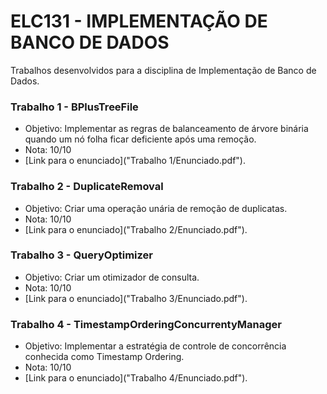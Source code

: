# ELC131 - IMPLEMENTAÇÃO DE BANCO DE DADOS

Trabalhos desenvolvidos para a disciplina de Implementação de Banco de Dados.

### Trabalho 1 - BPlusTreeFile
- Objetivo: Implementar as regras de balanceamento de árvore binária
quando um nó folha ficar deficiente após uma remoção.
- Nota: 10/10
- [Link para o enunciado]("Trabalho 1/Enunciado.pdf").

### Trabalho 2 - DuplicateRemoval
- Objetivo: Criar uma operação unária de remoção de duplicatas.
- Nota: 10/10
- [Link para o enunciado]("Trabalho 2/Enunciado.pdf").

### Trabalho 3 - QueryOptimizer
- Objetivo: Criar um otimizador de consulta.
- Nota: 10/10
- [Link para o enunciado]("Trabalho 3/Enunciado.pdf").

### Trabalho 4 - TimestampOrderingConcurrentyManager
- Objetivo: Implementar a estratégia de controle de concorrência conhecida como Timestamp Ordering.
- Nota: 10/10
- [Link para o enunciado]("Trabalho 4/Enunciado.pdf").
